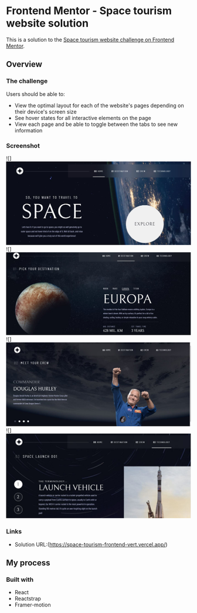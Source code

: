 # Frontend Mentor - Space tourism website solution

This is a solution to the [Space tourism website challenge on Frontend Mentor](https://www.frontendmentor.io/challenges/space-tourism-multipage-website-gRWj1URZ3).

## Overview

### The challenge

Users should be able to:

- View the optimal layout for each of the website's pages depending on their device's screen size
- See hover states for all interactive elements on the page
- View each page and be able to toggle between the tabs to see new information

### Screenshot

![]![Alt text](space1.JPG)
![]![Alt text](space2.JPG)
![]![Alt text](space3.JPG)
![]![Alt text](space4.JPG)

### Links

- Solution URL:(https://space-tourism-frontend-vert.vercel.app/)

## My process

### Built with

- React
- Reactstrap
- Framer-motion
